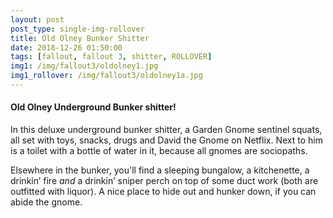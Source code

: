 ```yaml
---
layout: post
post_type: single-img-rollover
title: Old Olney Bunker Shitter
date: 2018-12-26 01:50:00
tags: [fallout, fallout 3, shitter, ROLLOVER]
img1: /img/fallout3/oldolney1.jpg
img1_rollover: /img/fallout3/oldolney1a.jpg
---
```

#### Old Olney Underground Bunker shitter!

In this deluxe underground bunker shitter, a Garden Gnome sentinel squats, all set with toys, snacks, drugs and David the Gnome on Netflix. Next to him is a toilet with a bottle of water in it, because all gnomes are sociopaths.

Elsewhere in the bunker, you'll find a sleeping bungalow, a kitchenette, a drinkin’ fire *and* a drinkin’ sniper perch on top of some duct work (both are outfitted with liquor). A nice place to hide out and hunker down, if you can abide the gnome.
